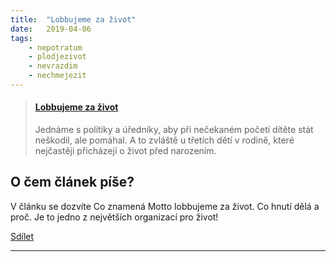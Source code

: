 ```yaml
---
title:  "Lobbujeme za život"
date:   2019-04-06
tags: 
    - nepotratum
    - plodjezivot
    - nevrazdim
    - nechmejezit
---
```

<blockquote class="embedly-card"><h4><a href="https://hnutiprozivot.cz/clanky/1001-lobbujeme-za-zivot">Lobbujeme za život</a></h4><p>Jednáme s politiky a úředníky, aby při nečekaném početí dítěte stát neškodil, ale pomáhal. A to zvláště u třetích dětí v rodině, které nejčastěji přicházejí o život před narozením.</p></blockquote>
<script async src="//cdn.embedly.com/widgets/platform.js" charset="UTF-8"></script>



## O čem článek píše?

V článku se dozvíte Co znamená Motto lobbujeme za život. Co hnutí dělá a proč. 
Je to jedno z největších organizací pro život!

<div class="fb-share-button" data-href="https://cranky-brattain-9738bc.netlify.com/" data-layout="button_count" data-size="small"><a target="_blank" href="https://www.facebook.com/sharer/sharer.php?u=https%3A%2F%2Fcranky-brattain-9738bc.netlify.com%2F&amp;src=sdkpreparse" class="fb-xfbml-parse-ignore">Sdílet</a></div>

---
